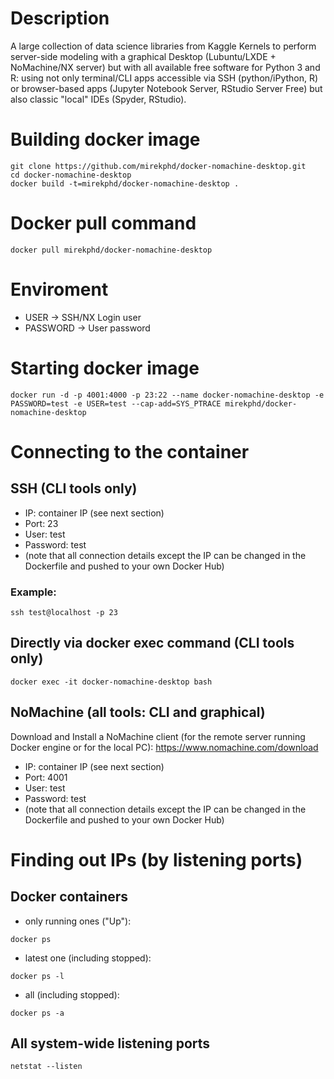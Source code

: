 # Description
A large collection of data science libraries from Kaggle Kernels to perform server-side modeling with a graphical Desktop (Lubuntu/LXDE + NoMachine/NX server) but with all available free software for Python 3 and R: using not only terminal/CLI apps accessible via SSH (python/iPython, R) or browser-based apps (Jupyter Notebook Server, RStudio Server Free) but also classic "local" IDEs (Spyder, RStudio).

# Building docker image
```
git clone https://github.com/mirekphd/docker-nomachine-desktop.git
cd docker-nomachine-desktop
docker build -t=mirekphd/docker-nomachine-desktop .
```
# Docker pull command
```
docker pull mirekphd/docker-nomachine-desktop
```

# Enviroment
- USER -> SSH/NX Login user
- PASSWORD -> User password

# Starting docker image
```
docker run -d -p 4001:4000 -p 23:22 --name docker-nomachine-desktop -e PASSWORD=test -e USER=test --cap-add=SYS_PTRACE mirekphd/docker-nomachine-desktop
```

# Connecting to the container

## SSH (CLI tools only)
- IP: container IP (see next section)
- Port: 23
- User: test 
- Password: test 
- (note that all connection details except the IP can be changed in the Dockerfile and pushed to your own Docker Hub)
### Example:
```
ssh test@localhost -p 23	
```

## Directly via docker exec command (CLI tools only)
```
docker exec -it docker-nomachine-desktop bash
```

## NoMachine (all tools: CLI and graphical)

Download and Install a NoMachine client (for the remote server running Docker engine or for the local PC): 
https://www.nomachine.com/download

- IP: container IP (see next section)
- Port: 4001
- User: test
- Password: test
- (note that all connection details except the IP can be changed in the Dockerfile and pushed to your own Docker Hub)

# Finding out IPs (by listening ports)
## Docker containers
- only running ones ("Up"):
```
docker ps
```
- latest one (including stopped):
```
docker ps -l
```
- all (including stopped):
```
docker ps -a 
```
## All system-wide listening ports
```
netstat --listen
```


